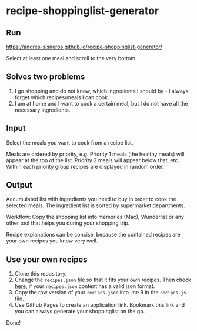 # recipe-shoppinglist-generator

## Run
https://andres-sisneros.github.io/recipe-shoppinglist-generator/

Select at least one meal and scroll to the very bottom.

## Solves two problems
1. I go shopping and do not know, which ingredients I should by - I always forget which recipes/meals I can cook.
2. I am at home and I want to cook a certain meal, but I do not have all the necessary ingredients.

## Input
Select the meals you want to cook from a recipe list.

Meals are ordered by priority, e.g. Priority 1 meals (the healthy meals) will appear at the top of the list. Priority 2 meals will appear below that, etc. Within each priority group recipes are displayed in random order. 

## Output
Accumulated list with ingredients you need to buy in order to cook the selected meals.
The ingredient list is sorted by supermarket departments.

Workflow: Copy the shopping list into memories (Mac), Wunderlist or any other tool that helps you during your shopping trip.

Recipe explanations can be concise, because the contained recipes are your own recipes you know very well.

## Use your own recipes
1. Clone this repository.
2. Change the `recipes.json` file so that it fits your own recipes. Then check [here](https://jsonformatter.curiousconcept.com/#), if your `recipes.json` content has a valid json format.
2. Copy the raw version of your `recipes.json` into line 9 in the `recipes.js` file.
3. Use Github Pages to create an application link. Bookmark this link and you can always generate your shoppinglist on the go. 

Done!
